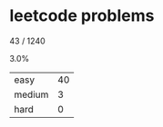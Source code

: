 # leetcode problems

43 / 1240

3.0%

|        |     |
| ------ | --- |
| easy   | 40  |
| medium | 3   |
| hard   | 0   |

